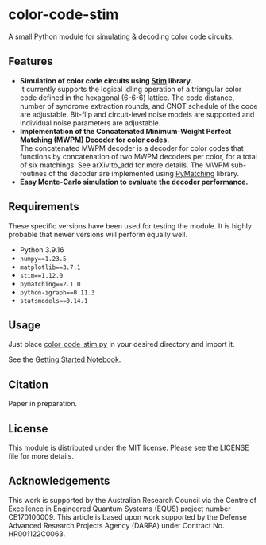 # color-code-stim
A small Python module for simulating &amp; decoding color code circuits.

## Features
- **Simulation of color code circuits using [Stim](https://github.com/quantumlib/Stim) library.** <br> 
It currently supports the logical idling operation of a triangular color code defined in the hexagonal (6-6-6) lattice. The code distance, number of syndrome extraction rounds, and CNOT schedule of the code are adjustable. Bit-flip and circuit-level noise models are supported and individual noise parameters are adjustable.
- **Implementation of the Concatenated Minimum-Weight Perfect Matching (MWPM) Decoder for color codes.** <br>
The concatenated MWPM decoder is a decoder for color codes that functions by concatenation of two MWPM decoders per color, for a total of six matchings. See arXiv:to_add for more details. The MWPM sub-routines of the decoder are implemented using [PyMatching](https://github.com/oscarhiggott/PyMatching) library.
- **Easy Monte-Carlo simulation to evaluate the decoder performance.** <br>

## Requirements
These specific versions have been used for testing the module. It is highly probable that newer versions will perform equally well.
- Python 3.9.16
- `numpy==1.23.5`
- `matplotlib==3.7.1`
- `stim==1.12.0`
- `pymatching==2.1.0`
- `python-igraph==0.11.3`
- `statsmodels==0.14.1`

## Usage
Just place [color_code_stim.py](color_code_stim.py) in your desired directory and import it.

See the [Getting Started Notebook](getting_started.ipynb).

## Citation
Paper in preparation.

## License
This module is distributed under the MIT license. Please see the LICENSE file for more details.

## Acknowledgements
This work is supported by the Australian Research Council via the Centre of Excellence in Engineered Quantum Systems (EQUS) project number CE170100009. This article is based upon work supported by the Defense Advanced Research Projects Agency (DARPA) under Contract No. HR001122C0063.
